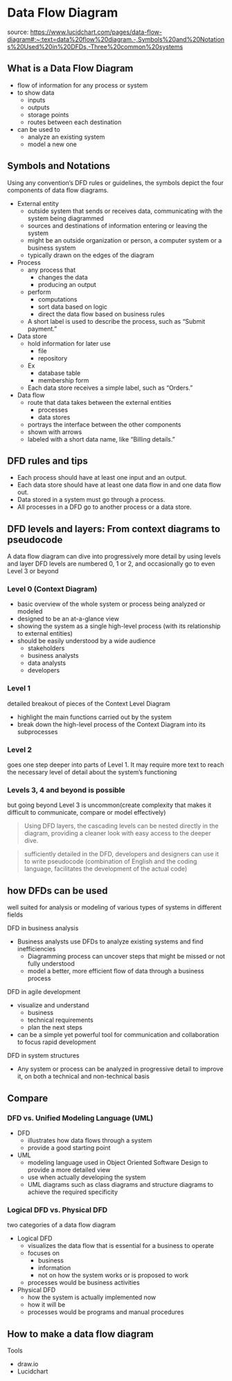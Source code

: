 # Data Flow Diagram
source: https://www.lucidchart.com/pages/data-flow-diagram#:~:text=data%20flow%20diagram.-,Symbols%20and%20Notations%20Used%20in%20DFDs,-Three%20common%20systems
## What is a Data Flow Diagram
- flow of information for any process or system
- to show data 
    - inputs
    - outputs
    - storage points
    - routes between each destination
- can be used to 
    - analyze an existing system
    - model a new one

## Symbols and Notations

Using any convention’s DFD rules or guidelines, the symbols depict the four components of data flow diagrams.
- External entity
  - outside system that sends or receives data, communicating with the system being diagrammed
  - sources and destinations of information entering or leaving the system
  - might be an outside organization or person, a computer system or a business system
  - typically drawn on the edges of the diagram
- Process
  - any process that
    - changes the data
    - producing an output
  - perform
    - computations
    - sort data based on logic
    - direct the data flow based on business rules
  - A short label is used to describe the process, such as “Submit payment.”
- Data store
  - hold information for later use
    - file
    - repository
  - Ex
    - database table
    - membership form
  - Each data store receives a simple label, such as “Orders.”
- Data flow
  - route that data takes between the external entities
    - processes
    - data stores
  - portrays the interface between the other components
  - shown with arrows
  - labeled with a short data name, like “Billing details.”

## DFD rules and tips
- Each process should have at least one input and an output.
- Each data store should have at least one data flow in and one data flow out.
- Data stored in a system must go through a process.
- All processes in a DFD go to another process or a data store.

## DFD levels and layers: From context diagrams to pseudocode

A data flow diagram can dive into progressively more detail by using levels and layer
DFD levels are numbered 0, 1 or 2, and occasionally go to even Level 3 or beyond

### Level 0 (Context Diagram)
- basic overview of the whole system or process being analyzed or modeled
- designed to be an at-a-glance view
- showing the system as a single high-level process (with its relationship to external entities)
- should be easily understood by a wide audience
  - stakeholders
  - business analysts
  - data analysts
  - developers

### Level 1
detailed breakout of pieces of the Context Level Diagram
- highlight the main functions carried out by the system
- break down the high-level process of the Context Diagram into its subprocesses

### Level 2
goes one step deeper into parts of Level 1. It may require more text to reach the necessary level of detail about the system’s functioning

### Levels 3, 4 and beyond is possible
but going beyond Level 3 is uncommon(create complexity that makes it difficult to communicate, compare or model effectively)

> Using DFD layers, the cascading levels can be nested directly in the diagram, providing a cleaner look with easy access to the deeper dive.

> sufficiently detailed in the DFD, developers and designers can use it to write pseudocode (combination of English and the coding language, facilitates the development of the actual code)

## how DFDs can be used
well suited for analysis or modeling of various types of systems in different fields

DFD in business analysis
- Business analysts use DFDs to analyze existing systems and find inefficiencies
  - Diagramming process can uncover steps that might be missed or not fully understood
  - model a better, more efficient flow of data through a business process

DFD in agile development
- visualize and understand
  - business
  - technical requirements
  - plan the next steps
- can be a simple yet powerful tool for communication and collaboration to focus rapid development

DFD in system structures
- Any system or process can be analyzed in progressive detail to improve it, on both a technical and non-technical basis


## Compare

### DFD vs. Unified Modeling Language (UML)
- DFD 
  - illustrates how data flows through a system
  - provide a good starting point
- UML
  - modeling language used in Object Oriented Software Design to provide a more detailed view
  - use when actually developing the system
  - UML diagrams such as class diagrams and structure diagrams to achieve the required specificity

### Logical DFD vs. Physical DFD
two categories of a data flow diagram
- Logical DFD
  - visualizes the data flow that is essential for a business to operate
  - focuses on
    - business
    - information
    - not on how the system works or is proposed to work
  - processes would be business activities
- Physical DFD
  - how the system is actually implemented now
  - how it will be
  - processes would be programs and manual procedures

## How to make a data flow diagram
Tools
- draw.io
- Lucidchart
